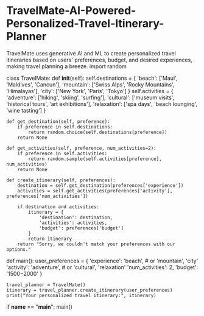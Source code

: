# TravelMate-AI-Powered-Personalized-Travel-Itinerary-Planner
TravelMate uses generative AI and ML to create personalized travel itineraries based on users' preferences, budget, and desired experiences, making travel planning a breeze.
import random

class TravelMate:
    def __init__(self):
        self.destinations = {
            'beach': ['Maui', 'Maldives', 'Cancun'],
            'mountain': ['Swiss Alps', 'Rocky Mountains', 'Himalayas'],
            'city': ['New York', 'Paris', 'Tokyo']
        }
        self.activities = {
            'adventure': ['hiking', 'skiing', 'surfing'],
            'cultural': ['museum visits', 'historical tours', 'art exhibitions'],
            'relaxation': ['spa days', 'beach lounging', 'wine tasting']
        }

    def get_destination(self, preference):
        if preference in self.destinations:
            return random.choice(self.destinations[preference])
        return None

    def get_activities(self, preference, num_activities=2):
        if preference in self.activities:
            return random.sample(self.activities[preference], num_activities)
        return None

    def create_itinerary(self, preferences):
        destination = self.get_destination(preferences['experience'])
        activities = self.get_activities(preferences['activity'], preferences['num_activities'])

        if destination and activities:
            itinerary = {
                'destination': destination,
                'activities': activities,
                'budget': preferences['budget']
            }
            return itinerary
        return "Sorry, we couldn't match your preferences with our options."

def main():
    user_preferences = {
        'experience': 'beach', # or 'mountain', 'city'
        'activity': 'adventure', # or 'cultural', 'relaxation'
        'num_activities': 2,
        'budget': '$1500-$2000'
    }

    travel_planner = TravelMate()
    itinerary = travel_planner.create_itinerary(user_preferences)
    print("Your personalized travel itinerary:", itinerary)

if __name__ == "__main__":
    main()

